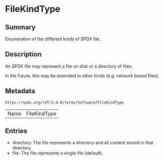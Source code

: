 <!-- Automatically generated by spec-parser v2.3.0 on 2024-07-16T15:00:52.540788+00:00 -->
<!-- SPDX-License-Identifier: Community-Spec-1.0 -->

# FileKindType

## Summary

Enumeration of the different kinds of SPDX file.


## Description

An SPDX file may represent a file on disk or a directory of files.

In the future, this may be extended to other kinds (e.g. network based files).


## Metadata

`https://spdx.org/rdf/3.0.0/terms/Software/FileKindType`


| | |
|---|---|
| Name | FileKindType |




## Entries

- directory: The file represents a directory and all content stored in that directory.
- file: The file represents a single file (default).

